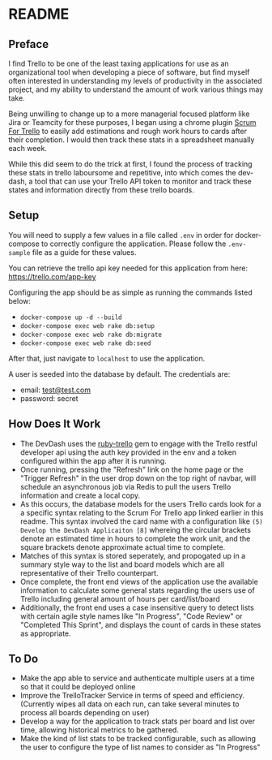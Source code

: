 # README

## Preface

I find Trello to be one of the least taxing applications for use as an organizational tool when developing a piece of software, but find myself often interested in understanding my levels of productivity in the associated project, and my ability to understand the amount of work various things may take.

Being unwilling to change up to a more managerial focused platform like Jira or Teamcity for these purposes, I began using a chrome plugin [Scrum For Trello](https://chrome.google.com/webstore/detail/scrum-for-trello/jdbcdblgjdpmfninkoogcfpnkjmndgje) to easily add estimations and rough work hours to cards after their completion. I would then track these stats in a spreadsheet manually each week.

While this did seem to do the trick at first, I found the process of tracking these stats in trello laboursome and repetitive, into which comes the dev-dash, a tool that can use your Trello API token to monitor and track these states and information directly from these trello boards.


## Setup
You will need to supply a few values in a file called `.env` in order for docker-compose to correctly configure the application. Please follow the `.env-sample` file as a guide for these values.

You can retrieve the trello api key needed for this application from here: https://trello.com/app-key

Configuring the app should be as simple as running the commands listed below:

  - `docker-compose up -d --build`
  - `docker-compose exec web rake db:setup`
  - `docker-compose exec web rake db:migrate`
  - `docker-compose exec web rake db:seed`

After that, just navigate to `localhost` to use the application.

A user is seeded into the database by default. The credentials are:
  - email: test@test.com
  - password: secret

## How Does It Work
  - The DevDash uses the [ruby-trello](https://github.com/jeremytregunna/ruby-trello) gem to engage with the Trello restful developer api using the auth key provided in the env and a token configured within the app after it is running.
  - Once running, pressing the "Refresh" link on the home page or the "Trigger Refresh" in the user drop down on the top right of navbar, will schedule an asynchronous job via Redis to pull the users Trello information and create a local copy.
  - As this occurs, the database models for the users Trello cards look for a a specific syntax relating to the Scrum For Trello app linked earlier in this readme. This syntax involved the card name with a configuration like `(5) Develop the DevDash Applicaiton [8]` whereing the circular brackets denote an estimated time in hours to complete the work unit, and the square brackets denote approximate actual time to complete.
  - Matches of this syntax is stored seperately, and propogated up in a summary style way to the list and board models which are all representative of their Trello counterpart.
  - Once complete, the front end views of the application use the available information to calculate some general stats regarding the users use of Trello including general amount of hours per card/list/board
  - Additionally, the front end uses a case insensitive query to detect lists with certain agile style names like "In Progress", "Code Review" or "Completed This Sprint", and displays the count of cards in these states as appropriate.

## To Do
- Make the app able to service and authenticate multiple users at a time so that it could be deployed online
- Improve the TrelloTracker Service in terms of speed and efficiency. (Currently wipes all data on each run, can take several minutes to process all boards depending on user)
- Develop a way for the application to track stats per board and list over time, allowing historical metrics to be gathered.
- Make the kind of list stats to be tracked configurable, such as allowing the user to configure the type of list names to consider as "In Progress"

